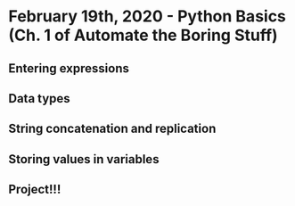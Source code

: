# February 19th, 2020 - Python Basics (Ch. 1 of Automate the Boring Stuff)

## Entering expressions

## Data types

## String concatenation and replication

## Storing values in variables

## Project!!!
